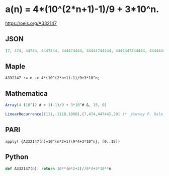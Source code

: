 # a\(n\) \= 4\*\(10^\(2\*n\+1\)\-1\)/9 \+ 3\*10^n\.
https://oeis.org/A332147
## JSON
```JSON
[7, 474, 44744, 4447444, 444474444, 44444744444, 4444447444444, 444444474444444, 44444444744444444, 4444444447444444444, 444444444474444444444, 44444444444744444444444, 4444444444447444444444444, 444444444444474444444444444, 44444444444444744444444444444, 4444444444444447444444444444444]
```
## Maple
```Maple
A332147 := n -> 4*(10^(2*n+1)-1)/9+3*10^n;
```
## Mathematica
```Mathematica
Array[4 (10^(2 # + 1)-1)/9 + 3*10^# &, 15, 0]
```
```Mathematica
LinearRecurrence[{111,-1110,1000},{7,474,44744},20] (* _Harvey P. Dale_, Mar 08 2022 *)
```
## PARI
```PARI
apply( {A332147(n)=10^(n*2+1)\9*4+3*10^n}, [0..15])
```
## Python
```Python
def A332147(n): return 10**(n*2+1)//9*4+3*10**n
```
